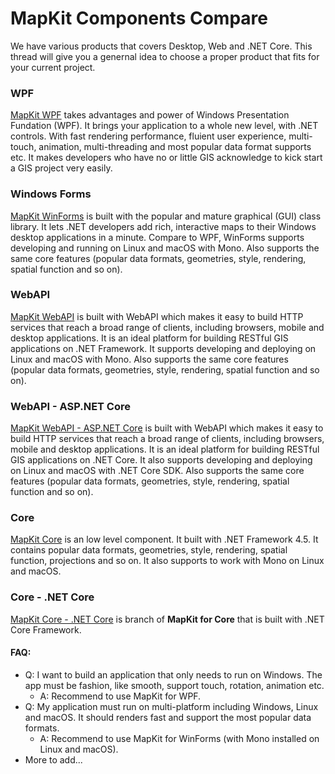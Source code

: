# MapKit Components Compare

We have various products that covers Desktop, Web and .NET Core. This thread will give you a genernal idea to choose a proper product that fits for your current project.

### WPF
[MapKit WPF](#) takes advantages and power of Windows Presentation Fundation (WPF). It brings your application to a whole new level, with .NET controls. With fast rendering performance, fluient user experience, multi-touch, animation, multi-threading and most popular data format supports etc. It makes developers who have no or little GIS acknowledge to kick start a GIS project very easily. 

### Windows Forms
[MapKit WinForms](#) is built with the popular and mature graphical (GUI) class library. It lets .NET developers add rich, interactive maps to their Windows desktop applications in a minute. Compare to WPF, WinForms supports developing and running on Linux and macOS with Mono. Also supports the same core features (popular data formats, geometries, style, rendering, spatial function and so on).

### WebAPI
[MapKit WebAPI](#) is built with WebAPI which makes it easy to build HTTP services that reach a broad range of clients, including browsers, mobile and desktop applications. It is an ideal platform for building RESTful GIS applications on .NET Framework. It supports developing and deploying on Linux and macOS with Mono. Also supports the same core features (popular data formats, geometries, style, rendering, spatial function and so on).

### WebAPI - ASP.NET Core
[MapKit WebAPI - ASP.NET Core](#) is built with WebAPI which makes it easy to build HTTP services that reach a broad range of clients, including browsers, mobile and desktop applications. It is an ideal platform for building RESTful GIS applications on .NET Core. It also supports developing and deploying on Linux and macOS with .NET Core SDK. Also supports the same core features (popular data formats, geometries, style, rendering, spatial function and so on).

### Core
[MapKit Core](#) is an low level component. It built with .NET Framework 4.5. It contains popular data formats, geometries, style, rendering, spatial function, projections and so on. It also supports to work with Mono on Linux and macOS. 

### Core - .NET Core
[MapKit Core - .NET Core](#) is branch of **MapKit for Core** that is built with .NET Core Framework.

#### FAQ:
- Q: I want to build an application that only needs to run on Windows. The app must be fashion, like smooth, support touch, rotation, animation etc.
    - A: Recommend to use MapKit for WPF.
- Q: My application must run on multi-platform including Windows, Linux and macOS. It should renders fast and support the most popular data formats.
    - A: Recommend to use MapKit for WinForms (with Mono installed on Linux and macOS). 
- More to add...
